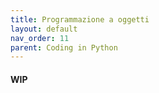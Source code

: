 ```yaml
---
title: Programmazione a oggetti
layout: default
nav_order: 11
parent: Coding in Python
---
```


#### WIP